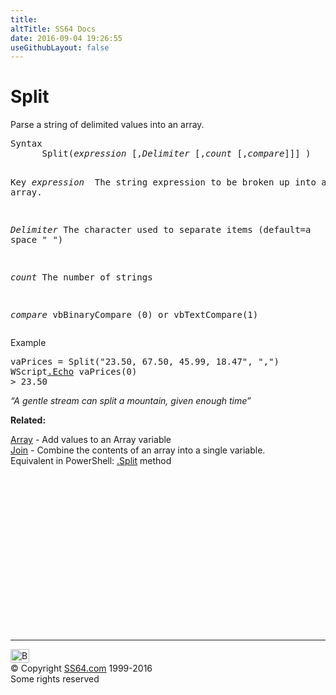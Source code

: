 ```yaml
---
title:
altTitle: SS64 Docs
date: 2016-09-04 19:26:55
useGithubLayout: false
---
```

<!-- #BeginLibraryItem "/Library/head_vb.lbi" --><!-- #EndLibraryItem --><h1>Split</h1> 
<p>Parse a string of delimited values into an array.</p>
<pre>Syntax 
      Split(<i>expression </i>[,<i>Delimiter</i> [,<i>count</i> [,<i>compare</i>]]] )

Key
   <i>expression </i> The string expression to be broken up into an array.

   <i>Delimiter</i>   The character used to separate items (default=a space " ")

   <i>count</i>       The number of strings

   <i>compare</i>    vbBinaryCompare (0) or vbTextCompare(1)
</pre>
<p>Example</p>
<pre>vaPrices = Split("23.50, 67.50, 45.99, 18.47", ",")
WScript<a href="echo.html">.Echo</a> vaPrices(0)
&gt; 23.50</pre>
<p><i>“A gentle stream can split a mountain, given enough time” </i></p>
<p><b>Related:</b></p>
<p><a href="array.html">Array</a> -  Add values to an Array variable<br>
<a href="join.html">Join</a> - Combine the contents of an array into a single variable.<br>
Equivalent in PowerShell: <a href="../ps/syntax-methods.html">.Split</a> method          </p><!-- #BeginLibraryItem "/Library/foot_vb.lbi" --><p>
<!-- VB300 -->
<ins class="adsbygoogle" style="display:inline-block;width:300px;height:250px" data-ad-client="ca-pub-6140977852749469" data-ad-slot="1683739502"></ins>
<script>
(adsbygoogle = window.adsbygoogle || []).push({});
</script></p>
<hr>
<div id="bl" class="footer"><a href="split.html#"><img src="../images/top.png" width="30" height="22" alt="Back to the Top"></a></div>
<div id="br" class="footer, tagline">© Copyright <a href="../index.html">SS64.com</a> 1999-2016<br>
Some rights reserved</div><!-- #EndLibraryItem -->

